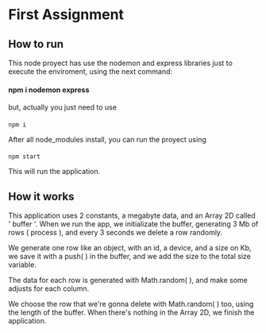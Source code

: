 # First Assignment

## How to run

This node proyect has use the nodemon and express libraries just to execute the enviroment, using the next command:
#### npm i nodemon express
but, actually you just need to use
####
    npm i

After all node_modules install, you can run the proyect using
####
    npm start
This will run the application.

## How it works

This application uses 2 constants, a megabyte data, and an Array 2D called ' buffer '. When we run the app, we initializate the buffer, generating 3 Mb of rows ( process ), and every 3 seconds we delete a row randomly.

We generate one row like an object, with an id, a device, and a size on Kb, we save it with a push( ) in the buffer, and we add the size to the total size variable.

The data for each row is generated with Math.random( ), and make some adjusts for each column.

We choose the row that we're gonna delete with Math.random( ) too, using the length of the buffer. When there's nothing in the Array 2D, we finish the application.